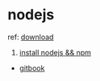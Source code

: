 # nodejs

ref: [download](https://nodejs.org/en/download/)

1. [install nodejs && npm](/node/installnodejs.md)
+ [gitbook](/node/gitbook.md)
